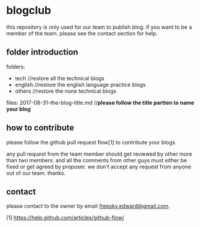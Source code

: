 # blogclub
this repository is only used for our team to publish blog. if you want to be a member of the team. please see the contact section for help.

## folder introduction

folders:
 * tech          //restore all the technical blogs   
 * english       //restore the english language practice blogs   
 * others        //restore the none technical blogs   
 
files:
 2017-08-31-the-blog-title.md    //**please follow the title partten to name your blog** 
 
## how to contribute

please follow the github pull request flow[1] to contribute your blogs.

any pull request from the team member should get reviewed by other more than two members. and all the comments from other guys must either
be fixed or get agreed by proposer. 
we don't accept any request from anyone out of our team. thanks.


## contact

please contact to the owner by email freesky.edward@gmail.com.

[1] https://help.github.com/articles/github-flow/
